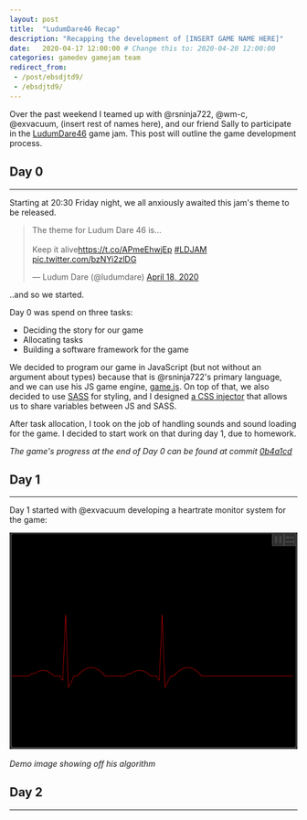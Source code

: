 ```yaml
---
layout: post
title:  "LudumDare46 Recap"
description: "Recapping the development of [INSERT GAME NAME HERE]"
date:   2020-04-17 12:00:00 # Change this to: 2020-04-20 12:00:00
categories: gamedev gamejam team
redirect_from: 
 - /post/ebsdjtd9/
 - /ebsdjtd9/
---
```


Over the past weekend I teamed up with @rsninja722, @wm-c, @exvacuum, (insert rest of names here), and our friend Sally to participate in the [LudumDare46](https://ldjam.com/events/ludum-dare/46) game jam. This post will outline the game development process.

## Day 0

----

Starting at 20:30 Friday night, we all anxiously awaited this jam's theme to be released.

<blockquote class="twitter-tweet"><p lang="en" dir="ltr">The theme for Ludum Dare 46 is...<br><br>Keep it alive<a href="https://t.co/APmeEhwjEp">https://t.co/APmeEhwjEp</a> <a href="https://twitter.com/hashtag/LDJAM?src=hash&amp;ref_src=twsrc%5Etfw">#LDJAM</a> <a href="https://t.co/bzNYi2zlDG">pic.twitter.com/bzNYi2zlDG</a></p>&mdash; Ludum Dare (@ludumdare) <a href="https://twitter.com/ludumdare/status/1251314489934446593?ref_src=twsrc%5Etfw">April 18, 2020</a></blockquote>

..and so we started.

Day 0 was spend on three tasks:
 - Deciding the story for our game
 - Allocating tasks
 - Building a software framework for the game

We decided to program our game in JavaScript (but not without an argument about types) because that is @rsninja722's primary language, and we can use his JS game engine, [game.js](https://github.com/rsninja722/game.js). On top of that, we also decided to use [SASS](https://sass-lang.com/) for styling, and I designed [a CSS injector](https://github.com/rsninja722/LudumDare46/blob/master/docs/assets/js/injection/cssinjector.js) that allows us to share variables between JS and SASS.

After task allocation, I took on the job of handling sounds and sound loading for the game. I decided to start work on that during day 1, due to homework.

*The game's progress at the end of Day 0 can be found at commit [0b4a1cd](https://github.com/rsninja722/LudumDare46/tree/0b4a1cdb92e62ff0f9453f6f169f641dd82e8f09)*


## Day 1

----

Day 1 started with @exvacuum developing a heartrate monitor system for the game:

![Heartrate monitor](/assets/images/ludumdare46-heartrate.png)

*Demo image showing off his algorithm*





## Day 2 

----